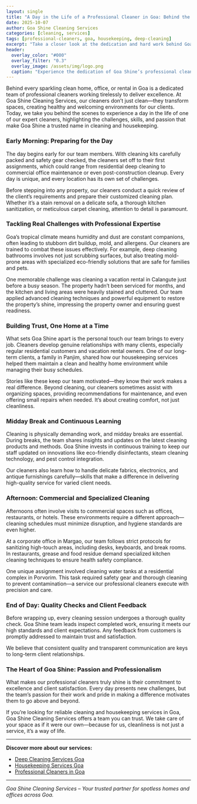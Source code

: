```yaml
---
layout: single
title: "A Day in the Life of a Professional Cleaner in Goa: Behind the Scenes with Goa Shine Cleaning Services"
date: 2025-10-07
author: Goa Shine Cleaning Services
categories: [cleaning, services]
tags: [professional-cleaners, goa, housekeeping, deep-cleaning]
excerpt: "Take a closer look at the dedication and hard work behind Goa Shine’s expert cleaning services. Discover what a typical day looks like for our professional cleaners in Goa."
header:
  overlay_color: "#000"
  overlay_filter: "0.3"
  overlay_image: /assets/img/logo.png
  caption: "Experience the dedication of Goa Shine’s professional cleaning team"
---
```


Behind every sparkling clean home, office, or rental in Goa is a dedicated team of professional cleaners working tirelessly to deliver excellence. At Goa Shine Cleaning Services, our cleaners don’t just clean—they transform spaces, creating healthy and welcoming environments for our clients. Today, we take you behind the scenes to experience a day in the life of one of our expert cleaners, highlighting the challenges, skills, and passion that make Goa Shine a trusted name in cleaning and housekeeping.

### Early Morning: Preparing for the Day

The day begins early for our team members. With cleaning kits carefully packed and safety gear checked, the cleaners set off to their first assignments, which could range from residential deep cleaning to commercial office maintenance or even post-construction cleanup. Every day is unique, and every location has its own set of challenges.

Before stepping into any property, our cleaners conduct a quick review of the client’s requirements and prepare their customized cleaning plan. Whether it’s a stain removal on a delicate sofa, a thorough kitchen sanitization, or meticulous carpet cleaning, attention to detail is paramount.

### Tackling Real Challenges with Professional Expertise

Goa’s tropical climate means humidity and dust are constant companions, often leading to stubborn dirt buildup, mold, and allergens. Our cleaners are trained to combat these issues effectively. For example, deep cleaning bathrooms involves not just scrubbing surfaces, but also treating mold-prone areas with specialized eco-friendly solutions that are safe for families and pets.

One memorable challenge was cleaning a vacation rental in Calangute just before a busy season. The property hadn’t been serviced for months, and the kitchen and living areas were heavily stained and cluttered. Our team applied advanced cleaning techniques and powerful equipment to restore the property’s shine, impressing the property owner and ensuring guest readiness.

### Building Trust, One Home at a Time

What sets Goa Shine apart is the personal touch our team brings to every job. Cleaners develop genuine relationships with many clients, especially regular residential customers and vacation rental owners. One of our long-term clients, a family in Panjim, shared how our housekeeping services helped them maintain a clean and healthy home environment while managing their busy schedules.

Stories like these keep our team motivated—they know their work makes a real difference. Beyond cleaning, our cleaners sometimes assist with organizing spaces, providing recommendations for maintenance, and even offering small repairs when needed. It’s about creating comfort, not just cleanliness.

### Midday Break and Continuous Learning

Cleaning is physically demanding work, and midday breaks are essential. During breaks, the team shares insights and updates on the latest cleaning products and methods. Goa Shine invests in continuous training to keep our staff updated on innovations like eco-friendly disinfectants, steam cleaning technology, and pest control integration.

Our cleaners also learn how to handle delicate fabrics, electronics, and antique furnishings carefully—skills that make a difference in delivering high-quality service for varied client needs.

### Afternoon: Commercial and Specialized Cleaning

Afternoons often involve visits to commercial spaces such as offices, restaurants, or hotels. These environments require a different approach—cleaning schedules must minimize disruption, and hygiene standards are even higher.

At a corporate office in Margao, our team follows strict protocols for sanitizing high-touch areas, including desks, keyboards, and break rooms. In restaurants, grease and food residue demand specialized kitchen cleaning techniques to ensure health safety compliance.

One unique assignment involved cleaning water tanks at a residential complex in Porvorim. This task required safety gear and thorough cleaning to prevent contamination—a service our professional cleaners execute with precision and care.

### End of Day: Quality Checks and Client Feedback

Before wrapping up, every cleaning session undergoes a thorough quality check. Goa Shine team leads inspect completed work, ensuring it meets our high standards and client expectations. Any feedback from customers is promptly addressed to maintain trust and satisfaction.

We believe that consistent quality and transparent communication are keys to long-term client relationships.

### The Heart of Goa Shine: Passion and Professionalism

What makes our professional cleaners truly shine is their commitment to excellence and client satisfaction. Every day presents new challenges, but the team’s passion for their work and pride in making a difference motivates them to go above and beyond.

If you’re looking for reliable cleaning and housekeeping services in Goa, Goa Shine Cleaning Services offers a team you can trust. We take care of your space as if it were our own—because for us, cleanliness is not just a service, it’s a way of life.

---

**Discover more about our services:**

- [Deep Cleaning Services Goa](https://www.goashinecs.com/deep-cleaning-services-goa.html)  
- [Housekeeping Services Goa](https://www.goashinecs.com/housekeeping-services-goa.html)  
- [Professional Cleaners in Goa](https://www.goashinecs.com/professional-cleaners-in-goa.html)  

---

*Goa Shine Cleaning Services – Your trusted partner for spotless homes and offices across Goa.*


